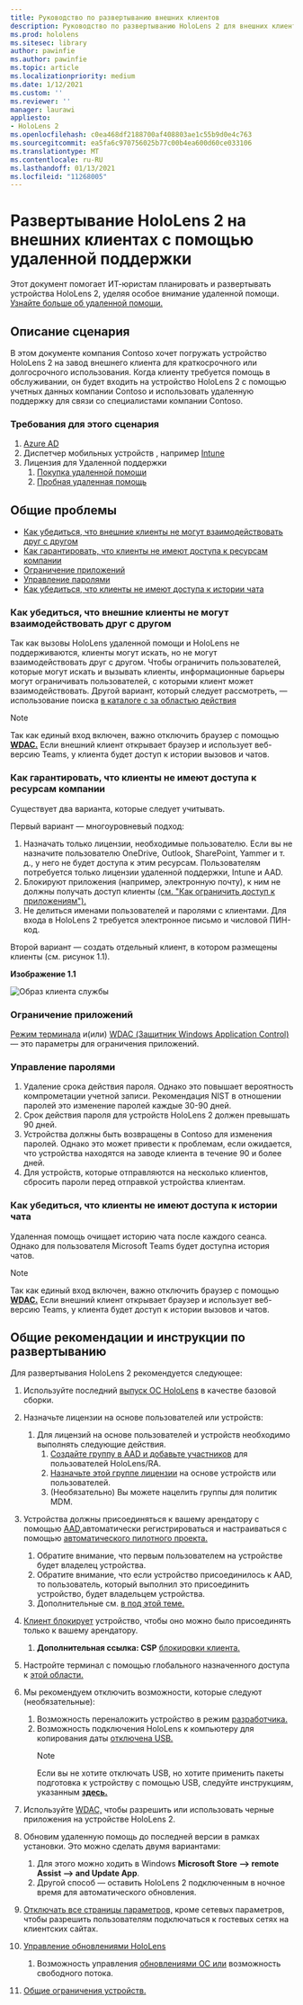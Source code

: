 ```yaml
---
title: Руководство по развертыванию внешних клиентов
description: Руководство по развертыванию HoloLens 2 для внешних клиентов (например, с помощью удаленной помощи)
ms.prod: hololens
ms.sitesec: library
author: pawinfie
ms.author: pawinfie
ms.topic: article
ms.localizationpriority: medium
ms.date: 1/12/2021
ms.custom: ''
ms.reviewer: ''
manager: laurawi
appliesto:
- HoloLens 2
ms.openlocfilehash: c0ea468df2188700af408803ae1c55b9d0e4c763
ms.sourcegitcommit: ea5fa6c970756025b77c00b4ea600d60ce033106
ms.translationtype: MT
ms.contentlocale: ru-RU
ms.lasthandoff: 01/13/2021
ms.locfileid: "11268005"
---
```

# Развертывание HoloLens 2 на внешних клиентах с помощью удаленной поддержки

Этот документ помогает ИТ-юристам планировать и развертывать устройства HoloLens 2, уделяя особое внимание удаленной помощи. [Узнайте больше об удаленной помощи.](https://docs.microsoft.com/hololens/hololens2-cloud-connected-overview#learn-about-remote-assist)

## Описание сценария

В этом документе компания Contoso хочет погружать устройство HoloLens 2 на завод внешнего клиента для краткосрочного или долгосрочного использования. Когда клиенту требуется помощь в обслуживании, он будет входить на устройство HoloLens 2 с помощью учетных данных компании Contoso и использовать удаленную поддержку для связи со специалистами компании Contoso.

### Требования для этого сценария

1. [Azure AD](https://docs.microsoft.com/azure/active-directory/fundamentals/active-directory-whatis)
1. Диспетчер мобильных устройств , например [Intune](https://docs.microsoft.com/mem/intune/fundamentals/free-trial-sign-up)
1. Лицензия для Удаленной поддержки
    1. [Покупка удаленной помощи](https://docs.microsoft.com/dynamics365/mixed-reality/remote-assist/buy-remote-assist)
    1. [Пробная удаленная помощь](https://docs.microsoft.com/dynamics365/mixed-reality/remote-assist/try-remote-assist)

## Общие проблемы

- [Как убедиться, что внешние клиенты не могут взаимодействовать друг с другом](#how-to-ensure-that-external-clients-do-not-have-the-ability-to-communicate-with-one-another)
- [Как гарантировать, что клиенты не имеют доступа к ресурсам компании](#how-to-ensure-that-clients-do-not-have-access-to-company-resources)
- [Ограничение приложений](#how-to-restrict-apps)
- [Управление паролями](#how-to-manage-passwords)
- [Как убедиться, что клиенты не имеют доступа к истории чата](#how-to-ensure-that-clients-do-not-have-access-to-chat-history)

### Как убедиться, что внешние клиенты не могут взаимодействовать друг с другом

Так как вызовы HoloLens удаленной помощи и HoloLens не поддерживаются, клиенты могут искать, но не могут взаимодействовать друг с другом. Чтобы ограничить пользователей, которые могут [](https://docs.microsoft.com/microsoft-365/compliance/information-barriers?view=o365-worldwide) искать и вызывать клиенты, информационные барьеры могут ограничивать пользователей, с которыми клиент может взаимодействовать. Другой вариант, который следует рассмотреть, — использование поиска [в каталоге с за областью действия](https://docs.microsoft.com/MicrosoftTeams/teams-scoped-directory-search)

 > [!NOTE]
> Так как единый вход включен, важно отключить браузер с помощью [**WDAC.**](https://docs.microsoft.com/hololens/windows-defender-application-control-wdac) Если внешний клиент открывает браузер и использует веб-версию Teams, у клиента будет доступ к истории вызовов и чатов.

### Как гарантировать, что клиенты не имеют доступа к ресурсам компании

Существует два варианта, которые следует учитывать.

Первый вариант — многоуровневый подход:

1. Назначать только лицензии, необходимые пользователю. Если вы не назначите пользователю OneDrive, Outlook, SharePoint, Yammer и т. д., у него не будет доступа к этим ресурсам. Пользователям потребуется только лицензии удаленной поддержки, Intune и AAD.
1. Блокируют приложения (например, электронную почту), к ним не должны получать доступ клиенты [(см. "Как ограничить доступ к приложениям").](#how-to-restrict-apps)
1. Не делиться именами пользователей и паролями с клиентами. Для входа в HoloLens 2 требуется электронное письмо и числовой ПИН-код.

Второй вариант — создать отдельный клиент, в котором размещены клиенты (см. рисунок 1.1).

**Изображение 1.1**

![Образ клиента службы](./images/hololens-service-tenant-image.png)

### Ограничение приложений

[Режим терминала](https://docs.microsoft.com/hololens/hololens-kiosk) и(или) [WDAC (Защитник Windows Application Control)](https://docs.microsoft.com/hololens/windows-defender-application-control-wdac) — это параметры для ограничения приложений.

### Управление паролями

1. Удаление срока действия пароля. Однако это повышает вероятность компрометации учетной записи. Рекомендация NIST в отношении паролей это изменение паролей каждые 30-90 дней.
1. Срок действия пароля для устройств HoloLens 2 должен превышать 90 дней.
1. Устройства должны быть возвращены в Contoso для изменения паролей. Однако это может привести к проблемам, если ожидается, что устройства находятся на заводе клиента в течение 90 и более дней.  
1. Для устройств, которые отправляются на несколько клиентов, сбросить пароли перед отправкой устройства клиентам.

### Как убедиться, что клиенты не имеют доступа к истории чата

Удаленная помощь очищает историю чата после каждого сеанса. Однако для пользователя Microsoft Teams будет доступна история чатов.

> [!NOTE]
> Так как единый вход включен, важно отключить браузер с помощью [**WDAC.**](https://docs.microsoft.com/hololens/windows-defender-application-control-wdac) Если внешний клиент открывает браузер и использует веб-версию Teams, у клиента будет доступ к истории вызовов и чатов.

## Общие рекомендации и инструкции по развертыванию

Для развертывания HoloLens 2 рекомендуется следующее:

1. Используйте последний [выпуск ОС HoloLens](https://aka.ms/hololens2download) в качестве базовой сборки.
1. Назначьте лицензии на основе пользователей или устройств:
    1. Для лицензий на основе пользователей и устройств необходимо выполнять следующие действия.
        1. [Создайте группу в AAD и добавьте участников](https://docs.microsoft.com/azure/active-directory/fundamentals/active-directory-groups-create-azure-portal#create-a-basic-group-and-add-members) для пользователей HoloLens/RA.
        1. [Назначьте этой группе лицензии](https://docs.microsoft.com/azure/active-directory/enterprise-users/licensing-groups-assign#:~:text=In%20this%20article%201%20Assign%20the%20required%20licenses,3%20Check%20for%20license%20problems%20and%20resolve%20them) на основе устройств или пользователей.
        1. (Необязательно) Вы можете нацелить группы для политик MDM.

1. Устройства должны присоединяться к вашему арендатору с помощью [AAD,](https://docs.microsoft.com/hololens/hololens-enroll-mdm#auto-enrollment-in-mdm)автоматически регистрироваться и настраиваться с помощью [автоматического пилотного проекта.](https://docs.microsoft.com/hololens/hololens2-autopilot)
    1. Обратите внимание, что первым пользователем на устройстве будет владелец устройства.
    1. Обратите внимание, что если устройство присоединилось к AAD, то пользователь, который выполнил это присоединить устройство, будет владельцем устройства.
    1. Дополнительные см. [в под этой теме.](https://docs.microsoft.com/hololens/security-adminless-os#device-owner)
1. [Клиент блокирует](https://docs.microsoft.com/hololens/hololens-release-notes#tenantlockdown-csp-and-autopilot) устройство, чтобы оно можно было присоединять только к вашему арендатору.
    1. **Дополнительная ссылка: CSP** [блокировки клиента.](https://docs.microsoft.com/windows/client-management/mdm/tenantlockdown-csp)
1. Настройте терминал с помощью глобального назначенного доступа к [этой области.](https://docs.microsoft.com/hololens/hololens-global-assigned-access-kiosk)
1. Мы рекомендуем отключить возможности, которые следуют (необязательные):
    1. Возможность переналожить устройство в режим [разработчика.](https://docs.microsoft.com/windows/client-management/mdm/policy-csp-applicationmanagement#applicationmanagement-allowdeveloperunlock)
    1. Возможность подключения HoloLens к компьютеру для копирования даты [отключена USB.](https://docs.microsoft.com/windows/client-management/mdm/policy-csp-connectivity#connectivity-allowusbconnection)
       > [!NOTE]
        > Если вы не хотите отключать USB, но хотите применить пакеты подготовка к устройству с помощью USB, следуйте инструкциям, указанным [**здесь.**](https://docs.microsoft.com/windows/client-management/mdm/policy-csp-security#security-allowaddprovisioningpackage)

1. Используйте [WDAC,](https://docs.microsoft.com/hololens/windows-defender-application-control-wdac) чтобы разрешить или использовать черные приложения на устройстве HoloLens 2.
1. Обновим удаленную помощь до последней версии в рамках установки. Это можно сделать двумя вариантами:
    1. Для этого можно ходить в Windows **Microsoft Store --> remote Assist --> and Update App**.
    1. Другой способ — оставить HoloLens 2 подключенным в ночное время для автоматического обновления.
1. [Отключать все страницы параметров,](https://docs.microsoft.com/hololens/settings-uri-list) кроме сетевых параметров, чтобы разрешить пользователям подключаться к гостевых сетях на клиентских сайтах.
1. [Управление обновлениями HoloLens](https://docs.microsoft.com/hololens/hololens-updates)
    1. Возможность управления [обновлениями ОС или](https://docs.microsoft.com/mem/intune/protect/windows-update-for-business-configure#create-and-assign-update-rings) возможность свободного потока.
1. [Общие ограничения устройств.](https://docs.microsoft.com/hololens/hololens-common-device-restrictions)
